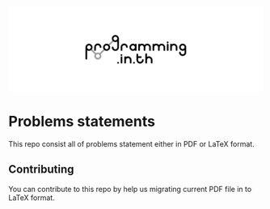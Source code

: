 [![programming.in.th](https://raw.githubusercontent.com/programming-in-th/artworks/master/png/readme_banner.png)](https://betabeta.programming.in.th)

# Problems statements

This repo consist all of problems statement either in PDF or LaTeX format.


## Contributing

You can contribute to this repo by help us migrating current PDF file in to LaTeX format.
